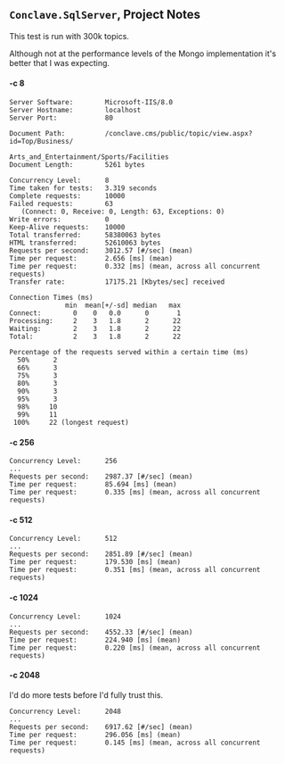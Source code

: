 ## `Conclave.SqlServer`, Project Notes

This test is run with 300k topics.

Although not at the performance levels of the Mongo implementation it's better
that I was expecting.

#### -c 8
	
	Server Software:        Microsoft-IIS/8.0
	Server Hostname:        localhost
	Server Port:            80

	Document Path:          /conclave.cms/public/topic/view.aspx?id=Top/Business/
											Arts_and_Entertainment/Sports/Facilities
	Document Length:        5261 bytes

	Concurrency Level:      8
	Time taken for tests:   3.319 seconds
	Complete requests:      10000
	Failed requests:        63
	   (Connect: 0, Receive: 0, Length: 63, Exceptions: 0)
	Write errors:           0
	Keep-Alive requests:    10000
	Total transferred:      58380063 bytes
	HTML transferred:       52610063 bytes
	Requests per second:    3012.57 [#/sec] (mean)
	Time per request:       2.656 [ms] (mean)
	Time per request:       0.332 [ms] (mean, across all concurrent requests)
	Transfer rate:          17175.21 [Kbytes/sec] received

	Connection Times (ms)
				  min  mean[+/-sd] median   max
	Connect:        0    0   0.0      0       1
	Processing:     2    3   1.8      2      22
	Waiting:        2    3   1.8      2      22
	Total:          2    3   1.8      2      22

	Percentage of the requests served within a certain time (ms)
	  50%      2
	  66%      3
	  75%      3
	  80%      3
	  90%      3
	  95%      3
	  98%     10
	  99%     11
	 100%     22 (longest request)

#### -c 256

	Concurrency Level:      256
	...
	Requests per second:    2987.37 [#/sec] (mean)
	Time per request:       85.694 [ms] (mean)
	Time per request:       0.335 [ms] (mean, across all concurrent requests)

#### -c 512

	Concurrency Level:      512
	...
	Requests per second:    2851.89 [#/sec] (mean)
	Time per request:       179.530 [ms] (mean)
	Time per request:       0.351 [ms] (mean, across all concurrent requests)

#### -c 1024

	Concurrency Level:      1024
	...
	Requests per second:    4552.33 [#/sec] (mean)
	Time per request:       224.940 [ms] (mean)
	Time per request:       0.220 [ms] (mean, across all concurrent requests)

#### -c 2048

I'd do more tests before I'd fully trust this.

	Concurrency Level:      2048
	...
	Requests per second:    6917.62 [#/sec] (mean)
	Time per request:       296.056 [ms] (mean)
	Time per request:       0.145 [ms] (mean, across all concurrent requests)

